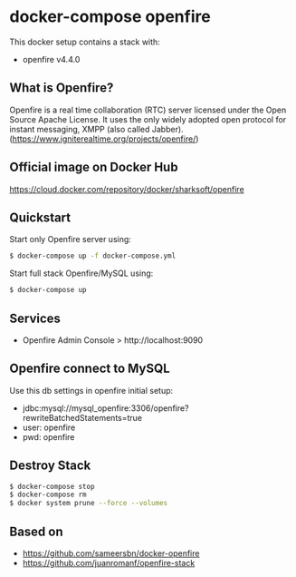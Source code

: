# docker-compose openfire

This docker setup contains a stack with:
* openfire v4.4.0

## What is Openfire?
Openfire is a real time collaboration (RTC) server licensed under the Open Source Apache License. It uses the only widely adopted open protocol for instant messaging, XMPP (also called Jabber). (https://www.igniterealtime.org/projects/openfire/)

## Official image on Docker Hub
https://cloud.docker.com/repository/docker/sharksoft/openfire

## Quickstart
Start only Openfire server using:

```bash
$ docker-compose up -f docker-compose.yml
```

Start full stack Openfire/MySQL using:

```bash
$ docker-compose up
```

## Services
* Openfire Admin Console > http://localhost:9090 

## Openfire connect to MySQL
Use this db settings in openfire initial setup:
* jdbc:mysql://mysql_openfire:3306/openfire?rewriteBatchedStatements=true 
* user: openfire
* pwd: openfire

## Destroy Stack
```bash
$ docker-compose stop
$ docker-compose rm
$ docker system prune --force --volumes
```

## Based on
* https://github.com/sameersbn/docker-openfire
* https://github.com/juanromanf/openfire-stack